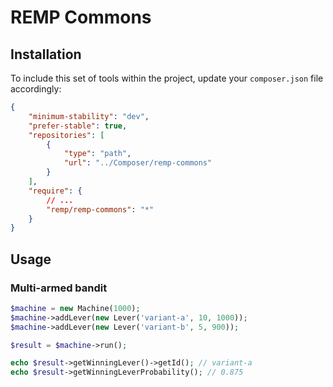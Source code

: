 # REMP Commons

## Installation

To include this set of tools within the project, update your `composer.json` file accordingly:

```json
{
    "minimum-stability": "dev",
    "prefer-stable": true,
    "repositories": [
        {
            "type": "path",
            "url": "../Composer/remp-commons"
        }
    ],
    "require": {
        // ...
        "remp/remp-commons": "*"
    }
}
```

## Usage

### Multi-armed bandit

```php
$machine = new Machine(1000);
$machine->addLever(new Lever('variant-a', 10, 1000));
$machine->addLever(new Lever('variant-b', 5, 900));

$result = $machine->run();

echo $result->getWinningLever()->getId(); // variant-a
echo $result->getWinningLeverProbability(); // 0.875
```